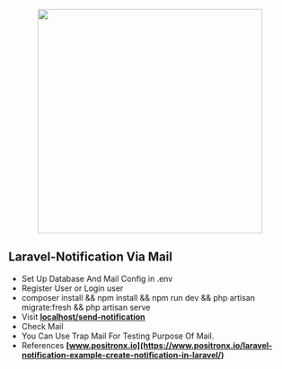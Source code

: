 <p align="center"><a href="https://laravel.com" target="_blank"><img src="https://raw.githubusercontent.com/laravel/art/master/logo-lockup/5%20SVG/2%20CMYK/1%20Full%20Color/laravel-logolockup-cmyk-red.svg" width="400"></a></p>

## Laravel-Notification Via Mail

- Set Up Database And Mail Config in .env
- Register User or Login user
- composer install && npm install && npm run dev && php artisan migrate:fresh && php artisan serve
- Visit **[localhost/send-notification](http://127.0.0.1:8000/send-notification)**
- Check Mail
- You Can Use Trap Mail For Testing Purpose Of Mail.
- References **[www.positronx.io](https://www.positronx.io/laravel-notification-example-create-notification-in-laravel/)**
